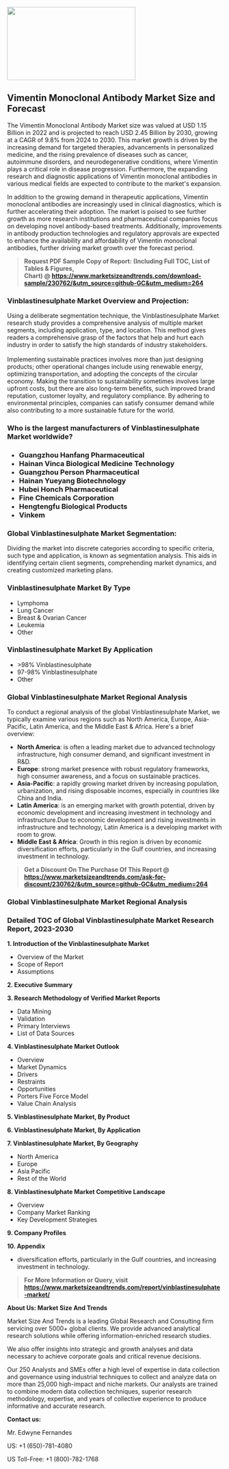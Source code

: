 <p><img class="alignnone size-medium wp-image-20088" src="https://ffe5etoiles.com/wp-content/uploads/2024/12/MST1-300x171.png" alt="" width="300" height="171" /></p><h2>Vimentin Monoclonal Antibody Market Size and Forecast</h2><p>The Vimentin Monoclonal Antibody Market size was valued at USD 1.15 Billion in 2022 and is projected to reach USD 2.45 Billion by 2030, growing at a CAGR of 9.8% from 2024 to 2030. This market growth is driven by the increasing demand for targeted therapies, advancements in personalized medicine, and the rising prevalence of diseases such as cancer, autoimmune disorders, and neurodegenerative conditions, where Vimentin plays a critical role in disease progression. Furthermore, the expanding research and diagnostic applications of Vimentin monoclonal antibodies in various medical fields are expected to contribute to the market's expansion.</p><p>In addition to the growing demand in therapeutic applications, Vimentin monoclonal antibodies are increasingly used in clinical diagnostics, which is further accelerating their adoption. The market is poised to see further growth as more research institutions and pharmaceutical companies focus on developing novel antibody-based treatments. Additionally, improvements in antibody production technologies and regulatory approvals are expected to enhance the availability and affordability of Vimentin monoclonal antibodies, further driving market growth over the forecast period.</p></p><blockquote id="" class=""><strong>Request PDF Sample Copy of Report: (Including Full TOC, List of Tables &amp; Figures, Chart)&nbsp;@&nbsp;<strong><a href="https://www.marketsizeandtrends.com/download-sample/230762/&utm_source=github-GC&utm_medium=264" target="_blank">https://www.marketsizeandtrends.com/download-sample/230762/&utm_source=github-GC&utm_medium=264</a></strong></strong></blockquote><h3 id="" class="">Vinblastinesulphate Market&nbsp;Overview and Projection:</h3><p id="" class="">Using a deliberate segmentation technique, the Vinblastinesulphate Market research study provides a comprehensive analysis of multiple market segments, including application, type, and location. This method gives readers a comprehensive grasp of the factors that help and hurt each industry in order to satisfy the high standards of industry stakeholders. <br /> <br />Implementing sustainable practices involves more than just designing products; other operational changes include using renewable energy, optimizing transportation, and adopting the concepts of the circular economy. Making the transition to sustainability sometimes involves large upfront costs, but there are also long-term benefits, such improved brand reputation, customer loyalty, and regulatory compliance. By adhering to environmental principles, companies can satisfy consumer demand while also contributing to a more sustainable future for the world.</p><h3 id="" class="">Who is the largest manufacturers of&nbsp;Vinblastinesulphate Market worldwide?</h3><h3 class=""><p><ul><li>Guangzhou Hanfang Pharmaceutical </li><li> Hainan Vinca Biological Medicine Technology </li><li> Guangzhou Person Pharmaceutical </li><li> Hainan Yueyang Biotechnology </li><li> Hubei Honch Pharmaceutical </li><li> Fine Chemicals Corporation </li><li> Hengtengfu Biological Products </li><li> Vinkem</li></ul></p></h3><h3 id="" class="">Global&nbsp;Vinblastinesulphate Market Segmentation:</h3><p id="" class="">Dividing the market into discrete categories according to specific criteria, such type and application, is known as segmentation analysis. This aids in identifying certain client segments, comprehending market dynamics, and creating customized marketing plans.</p><h3 id="" class="">Vinblastinesulphate Market&nbsp;By Type</h3><p><p><ul><li>Lymphoma</li><li> Lung Cancer</li><li> Breast & Ovarian Cancer</li><li> Leukemia</li><li> Other</p></li></ul></p></p><h3 id="" class="">Vinblastinesulphate Market&nbsp;By Application</h3><p class=""><p><ul><li>>98% Vinblastinesulphate</li><li> 97-98% Vinblastinesulphate</li><li> Other</li></ul></p></p><h3 id="" class="">Global Vinblastinesulphate Market Regional Analysis</h3><p id="" class="">To conduct a regional analysis of the global Vinblastinesulphate Market, we typically examine various regions such as North America, Europe, Asia-Pacific, Latin America, and the Middle East &amp; Africa. Here's a brief overview:</p><ul><li><strong>North America</strong>: is often a leading market due to advanced technology infrastructure, high consumer demand, and significant investment in R&amp;D.</li><li><strong>Europe</strong>: strong market presence with robust regulatory frameworks, high consumer awareness, and a focus on sustainable practices.</li><li><strong>Asia-Pacific</strong>: a rapidly growing market driven by increasing population, urbanization, and rising disposable incomes, especially in countries like China and India.</li><li><strong>Latin America</strong>: is an emerging market with growth potential, driven by economic development and increasing investment in technology and infrastructure.Due to economic development and rising investments in infrastructure and technology, Latin America is a developing market with room to grow.</li><li><strong>Middle East &amp; Africa</strong>: Growth in this region is driven by economic diversification efforts, particularly in the Gulf countries, and increasing investment in technology.</li></ul><blockquote id="" class=""><strong>Get a Discount On The Purchase Of This Report @ <strong><a href="https://www.marketsizeandtrends.com/ask-for-discount/230762/&utm_source=github-GC&utm_medium=264" target="_blank">https://www.marketsizeandtrends.com/ask-for-discount/230762/&utm_source=github-GC&utm_medium=264</a></strong></strong></blockquote><h3 id="" class="">Global Vinblastinesulphate Market Regional Analysis</h3><h3 id="" class="">Detailed TOC of Global Vinblastinesulphate Market Research Report, 2023-2030</h3><p id="" class=""><strong>1. Introduction of the Vinblastinesulphate Market</strong></p><ul><li>Overview of the Market</li><li>Scope of Report</li><li>Assumptions</li></ul><p id="" class=""><strong>2. Executive Summary</strong></p><p id="" class=""><strong>3. Research Methodology of Verified Market Reports</strong></p><ul><li>Data Mining</li><li>Validation</li><li>Primary Interviews</li><li>List of Data Sources</li></ul><p id="" class=""><strong>4. Vinblastinesulphate Market Outlook</strong></p><ul><li>Overview</li><li>Market Dynamics</li><li>Drivers</li><li>Restraints</li><li>Opportunities</li><li>Porters Five Force Model</li><li>Value Chain Analysis</li></ul><p id="" class=""><strong>5. Vinblastinesulphate Market, By Product</strong></p><p id="" class=""><strong>6. Vinblastinesulphate Market, By Application</strong></p><p id="" class=""><strong>7. Vinblastinesulphate Market, By Geography</strong></p><ul><li>North America</li><li>Europe</li><li>Asia Pacific</li><li>Rest of the World</li></ul><p id="" class=""><strong>8. Vinblastinesulphate Market Competitive Landscape</strong></p><ul><li>Overview</li><li>Company Market Ranking</li><li>Key Development Strategies</li></ul><p id="" class=""><strong>9. Company Profiles</strong></p><p id="" class=""><strong>10. Appendix</strong></p><ul><li>diversification efforts, particularly in the Gulf countries, and increasing investment in technology.</li></ul><blockquote id="" class=""><strong>For More Information or Query, visit <strong><strong><a href="https://www.marketsizeandtrends.com/report/vinblastinesulphate-market/" target="_blank">https://www.marketsizeandtrends.com/report/vinblastinesulphate-market/</a></strong></strong></strong></blockquote><p id="" class=""><strong>About Us: Market Size And Trends</strong></p><p id="" class="">Market Size And Trends is a leading Global Research and Consulting firm servicing over 5000+ global clients. We provide advanced analytical research solutions while offering information-enriched research studies.</p><p id="" class="">We also offer insights into strategic and growth analyses and data necessary to achieve corporate goals and critical revenue decisions.</p><p id="" class="">Our 250 Analysts and SMEs offer a high level of expertise in data collection and governance using industrial techniques to collect and analyze data on more than 25,000 high-impact and niche markets. Our analysts are trained to combine modern data collection techniques, superior research methodology, expertise, and years of collective experience to produce informative and accurate research.</p><p id="" class=""><strong>Contact us:</strong></p><p id="" class="">Mr. Edwyne Fernandes</p><p id="" class="">US: +1 (650)-781-4080</p><p id="" class="">US Toll-Free: +1 (800)-782-1768</p>
